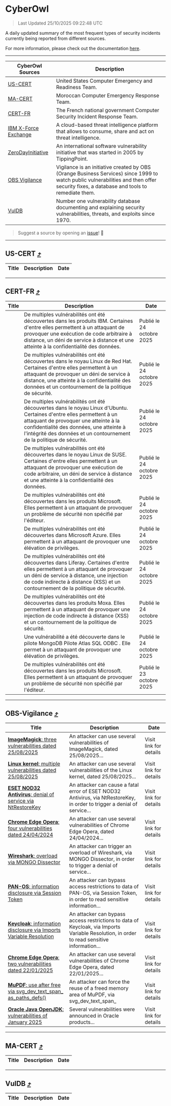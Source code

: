 
 <div id='top'></div>

# CyberOwl

 > Last Updated 25/10/2025 09:22:48 UTC
 
 A daily updated summary of the most frequent types of security incidents currently being reported from different sources.
 
 For more information, please check out the documentation [here](./docs/README.md).
 
 ---
 |CyberOwl Sources|Description|
 |---|---|
 |[US-CERT](#us-cert-arrow_heading_up)|United States Computer Emergency and Readiness Team.|
 |[MA-CERT](#ma-cert-arrow_heading_up)|Moroccan Computer Emergency Response Team.|
 |[CERT-FR](#cert-fr-arrow_heading_up)|The French national government Computer Security Incident Response Team.|
 |[IBM X-Force Exchange](#ibmcloud-arrow_heading_up)|A cloud-based threat intelligence platform that allows to consume, share and act on threat intelligence.|
 |[ZeroDayInitiative](#zerodayinitiative-arrow_heading_up)|An international software vulnerability initiative that was started in 2005 by TippingPoint.|
 |[OBS Vigilance](#obs-vigilance-arrow_heading_up)|Vigilance is an initiative created by OBS (Orange Business Services) since 1999 to watch public vulnerabilities and then offer security fixes, a database and tools to remediate them.|
 |[VulDB](#vuldb-arrow_heading_up)|Number one vulnerability database documenting and explaining security vulnerabilities, threats, and exploits since 1970.|
 
 > Suggest a source by opening an [issue](https://github.com/karimhabush/cyberowl/issues)! :raised_hands:
 ---

## US-CERT [:arrow_heading_up:](#cyberowl)

 |Title|Description|Date|
 |---|---|---|
 
 ---

## CERT-FR [:arrow_heading_up:](#cyberowl)

 |Title|Description|Date|
 |---|---|---|
 |[](https://www.cert.ssi.gouv.fr/avis/CERTFR-2025-AVI-0924/)|De multiples vulnérabilités ont été découvertes dans les produits IBM. Certaines d'entre elles permettent à un attaquant de provoquer une exécution de code arbitraire à distance, un déni de service à distance et une atteinte à la confidentialité des données.|Publié le 24 octobre 2025|
 |[](https://www.cert.ssi.gouv.fr/avis/CERTFR-2025-AVI-0923/)|De multiples vulnérabilités ont été découvertes dans le noyau Linux de Red Hat. Certaines d'entre elles permettent à un attaquant de provoquer un déni de service à distance, une atteinte à la confidentialité des données et un contournement de la politique de sécurité.|Publié le 24 octobre 2025|
 |[](https://www.cert.ssi.gouv.fr/avis/CERTFR-2025-AVI-0922/)|De multiples vulnérabilités ont été découvertes dans le noyau Linux d'Ubuntu. Certaines d'entre elles permettent à un attaquant de provoquer une atteinte à la confidentialité des données, une atteinte à l'intégrité des données et un contournement de la politique de sécurité.|Publié le 24 octobre 2025|
 |[](https://www.cert.ssi.gouv.fr/avis/CERTFR-2025-AVI-0921/)|De multiples vulnérabilités ont été découvertes dans le noyau Linux de SUSE. Certaines d'entre elles permettent à un attaquant de provoquer une exécution de code arbitraire, un déni de service à distance et une atteinte à la confidentialité des données.|Publié le 24 octobre 2025|
 |[](https://www.cert.ssi.gouv.fr/avis/CERTFR-2025-AVI-0920/)|De multiples vulnérabilités ont été découvertes dans les produits Microsoft. Elles permettent à un attaquant de provoquer un problème de sécurité non spécifié par l'éditeur.|Publié le 24 octobre 2025|
 |[](https://www.cert.ssi.gouv.fr/avis/CERTFR-2025-AVI-0919/)|De multiples vulnérabilités ont été découvertes dans Microsoft Azure. Elles permettent à un attaquant de provoquer une élévation de privilèges.|Publié le 24 octobre 2025|
 |[](https://www.cert.ssi.gouv.fr/avis/CERTFR-2025-AVI-0918/)|De multiples vulnérabilités ont été découvertes dans Liferay. Certaines d'entre elles permettent à un attaquant de provoquer un déni de service à distance, une injection de code indirecte à distance (XSS) et un contournement de la politique de sécurité.|Publié le 24 octobre 2025|
 |[](https://www.cert.ssi.gouv.fr/avis/CERTFR-2025-AVI-0917/)|De multiples vulnérabilités ont été découvertes dans les produits Moxa. Elles permettent à un attaquant de provoquer une injection de code indirecte à distance (XSS) et un contournement de la politique de sécurité.|Publié le 24 octobre 2025|
 |[](https://www.cert.ssi.gouv.fr/avis/CERTFR-2025-AVI-0916/)|Une vulnérabilité a été découverte dans le pilote MongoDB Pilote Atlas SQL ODBC . Elle permet à un attaquant de provoquer une élévation de privilèges.|Publié le 24 octobre 2025|
 |[](https://www.cert.ssi.gouv.fr/avis/CERTFR-2025-AVI-0915/)|De multiples vulnérabilités ont été découvertes dans les produits Microsoft. Elles permettent à un attaquant de provoquer un problème de sécurité non spécifié par l'éditeur.|Publié le 23 octobre 2025|
 
 ---

## OBS-Vigilance [:arrow_heading_up:](#cyberowl)

 |Title|Description|Date|
 |---|---|---|
 |[<a href="https://vigilance.fr/vulnerability/ImageMagick-three-vulnerabilities-dated-25-08-2025-48053" class="noirorange"><b>ImageMagick</b>: three vulnerabilities dated 25/08/2025</a>](https://vigilance.fr/vulnerability/ImageMagick-three-vulnerabilities-dated-25-08-2025-48053)|An attacker can use several vulnerabilities of ImageMagick, dated 25/08/2025...|Visit link for details|
 |[<a href="https://vigilance.fr/vulnerability/Linux-kernel-multiple-vulnerabilities-dated-25-08-2025-48052" class="noirorange"><b>Linux kernel</b>: multiple vulnerabilities dated 25/08/2025</a>](https://vigilance.fr/vulnerability/Linux-kernel-multiple-vulnerabilities-dated-25-08-2025-48052)|An attacker can use several vulnerabilities of the Linux kernel, dated 25/08/2025...|Visit link for details|
 |[<a href="https://vigilance.fr/vulnerability/ESET-NOD32-Antivirus-denial-of-service-via-NtRestoreKey-48051" class="noirorange"><b>ESET NOD32 Antivirus</b>: denial of service via NtRestoreKey</a>](https://vigilance.fr/vulnerability/ESET-NOD32-Antivirus-denial-of-service-via-NtRestoreKey-48051)|An attacker can cause a fatal error of ESET NOD32 Antivirus, via NtRestoreKey, in order to trigger a denial of service...|Visit link for details|
 |[<a href="https://vigilance.fr/vulnerability/Chrome-Edge-Opera-four-vulnerabilities-dated-24-04-2024-44138" class="noirorange"><b>Chrome  Edge  Opera</b>: four vulnerabilities dated 24/04/2024</a>](https://vigilance.fr/vulnerability/Chrome-Edge-Opera-four-vulnerabilities-dated-24-04-2024-44138)|An attacker can use several vulnerabilities of Chrome  Edge  Opera, dated 24/04/2024...|Visit link for details|
 |[<a href="https://vigilance.fr/vulnerability/Wireshark-overload-via-MONGO-Dissector-48426" class="noirorange"><b>Wireshark</b>: overload via MONGO Dissector</a>](https://vigilance.fr/vulnerability/Wireshark-overload-via-MONGO-Dissector-48426)|An attacker can trigger an overload of Wireshark, via MONGO Dissector, in order to trigger a denial of service...|Visit link for details|
 |[<a href="https://vigilance.fr/vulnerability/PAN-OS-information-disclosure-via-Session-Token-48422" class="noirorange"><b>PAN-OS</b>: information disclosure via Session Token</a>](https://vigilance.fr/vulnerability/PAN-OS-information-disclosure-via-Session-Token-48422)|An attacker can bypass access restrictions to data of PAN-OS, via Session Token, in order to read sensitive information...|Visit link for details|
 |[<a href="https://vigilance.fr/vulnerability/Keycloak-information-disclosure-via-Imports-Variable-Resolution-48420" class="noirorange"><b>Keycloak</b>: information disclosure via Imports Variable Resolution</a>](https://vigilance.fr/vulnerability/Keycloak-information-disclosure-via-Imports-Variable-Resolution-48420)|An attacker can bypass access restrictions to data of Keycloak, via Imports Variable Resolution, in order to read sensitive information...|Visit link for details|
 |[<a href="https://vigilance.fr/vulnerability/Chrome-Edge-Opera-two-vulnerabilities-dated-22-01-2025-46178" class="noirorange"><b>Chrome  Edge  Opera</b>: two vulnerabilities dated 22/01/2025</a>](https://vigilance.fr/vulnerability/Chrome-Edge-Opera-two-vulnerabilities-dated-22-01-2025-46178)|An attacker can use several vulnerabilities of Chrome  Edge  Opera, dated 22/01/2025...|Visit link for details|
 |[<a href="https://vigilance.fr/vulnerability/MuPDF-use-after-free-via-svg-dev-text-span-as-paths-defs-48050" class="noirorange"><b>MuPDF</b>: use after free via svg_dev_text_span_<wbr>as_paths_defs()</wbr></a>](https://vigilance.fr/vulnerability/MuPDF-use-after-free-via-svg-dev-text-span-as-paths-defs-48050)|An attacker can force the reuse of a freed memory area of MuPDF, via svg_dev_text_span_|Visit link for details|
 |[<a href="https://vigilance.fr/vulnerability/Oracle-Java-OpenJDK-vulnerabilities-of-January-2025-46163" class="noirorange"><b>Oracle Java  OpenJDK</b>: vulnerabilities of January 2025</a>](https://vigilance.fr/vulnerability/Oracle-Java-OpenJDK-vulnerabilities-of-January-2025-46163)|Several vulnerabilities were announced in Oracle products...|Visit link for details|
 
 ---

## MA-CERT [:arrow_heading_up:](#cyberowl)

 |Title|Description|Date|
 |---|---|---|
 
 ---

## VulDB [:arrow_heading_up:](#cyberowl)

 |Title|Description|Date|
 |---|---|---|
 